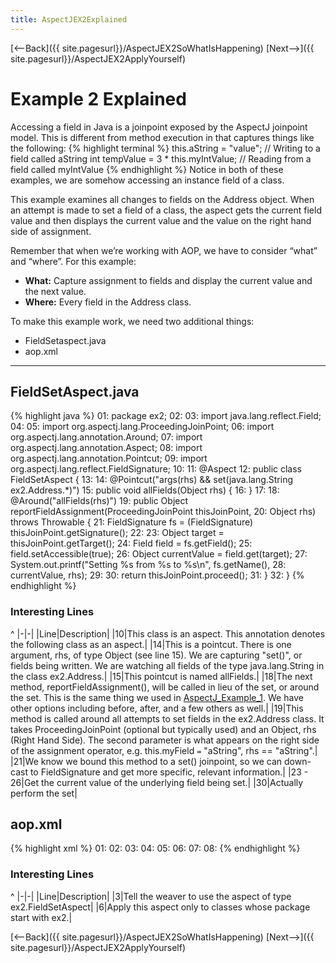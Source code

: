 ```yaml
---
title: AspectJEX2Explained
---
```

[<--Back]({{ site.pagesurl}}/AspectJEX2SoWhatIsHappening) [Next-->]({{ site.pagesurl}}/AspectJEX2ApplyYourself)

# Example 2 Explained
Accessing a field in Java is a joinpoint exposed by the AspectJ joinpoint model. This is different from method execution in that captures things like the following: 
{% highlight terminal %}
   this.aString = "value";              // Writing to a field called aString
   int tempValue = 3 * this.myIntValue; // Reading from a field called myIntValue
{% endhighlight %}
Notice in both of these examples, we are somehow accessing an instance field of a class.

This example examines all changes to fields on the Address object. When an attempt is made to set a field of a class, the aspect gets the current field value and then displays the current value and the value on the right hand side of assignment.

Remember that when we’re working with AOP, we have to consider “what” and “where”.  For this example:
* **What:** Capture assignment to fields and display the current value and the next value.
* **Where:** Every field in the Address class.

To make this example work, we need two additional things:
* FieldSetaspect.java
* aop.xml

----
## FieldSetAspect.java
{% highlight java %}
01: package ex2;
02: 
03: import java.lang.reflect.Field;
04: 
05: import org.aspectj.lang.ProceedingJoinPoint;
06: import org.aspectj.lang.annotation.Around;
07: import org.aspectj.lang.annotation.Aspect;
08: import org.aspectj.lang.annotation.Pointcut;
09: import org.aspectj.lang.reflect.FieldSignature;
10: 
11: @Aspect
12: public class FieldSetAspect {
13: 
14:     @Pointcut("args(rhs) && set(java.lang.String ex2.Address.*)")
15:     public void allFields(Object rhs) {
16:     }
17: 
18:     @Around("allFields(rhs)")
19:     public Object reportFieldAssignment(ProceedingJoinPoint thisJoinPoint,
20:             Object rhs) throws Throwable {
21:         FieldSignature fs = (FieldSignature) thisJoinPoint.getSignature();
22: 
23:         Object target = thisJoinPoint.getTarget();
24:         Field field = fs.getField();
25:         field.setAccessible(true);
26:         Object currentValue = field.get(target);
27:         System.out.printf("Setting %s from %s to %s\n", fs.getName(),
28:                 currentValue, rhs);
29: 
30:         return thisJoinPoint.proceed();
31:     }
32: }
{% endhighlight %}

### Interesting Lines
^
|-|-|
|Line|Description|
|10|This class is an aspect. This annotation denotes the following class as an aspect.|
|14|This is a pointcut. There is one argument, rhs, of type Object (see line 15). We are capturing "set()", or fields being written. We are watching all fields of the type java.lang.String in the class ex2.Address.|
|15|This pointcut is named allFields.|
|18|The next method, reportFieldAssignment(), will be called in lieu of the set, or around the set. This is the same thing we used in [AspectJ_Example_1]({{site.pagesurl}}/AspectJ_Example_1). We have other options including before, after, and a few others as well.|
|19|This method is called around all attempts to set fields in the ex2.Address class. It takes ProceedingJoinPoint (optional but typically used) and an Object, rhs (Right Hand Side). The second parameter is what appears on the right side of the assignment operator, e.g. this.myField ``=`` "aString", rhs == "aString".|
|21|We know we bound this method to a set() joinpoint, so we can down-cast to FieldSignature and get more specific, relevant information.|
|23 - 26|Get the current value of the underlying field being set.|
|30|Actually perform the set|

## aop.xml
{% highlight xml %}
01: <aspectj>
02: 	<aspects>
03: 		<aspect name="ex2.FieldSetAspect"/>
04: 	</aspects>
05: 	<weaver>
06: 		<include within="ex2.*"/>
07: 	</weaver>
08: </aspectj>
{% endhighlight %}

### Interesting Lines
^
|-|-|
|Line|Description|
|3|Tell the weaver to use the aspect of type ex2.FieldSetAspect|
|6|Apply this aspect only to classes whose package start with ex2.|

[<--Back]({{ site.pagesurl}}/AspectJEX2SoWhatIsHappening) [Next-->]({{ site.pagesurl}}/AspectJEX2ApplyYourself)
